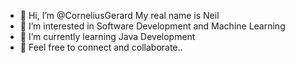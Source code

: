 - 👋 Hi, I’m @CorneliusGerard
      My real name is Neil
- 👀 I’m interested in Software Development and Machine Learning
- 🌱 I’m currently learning Java Development
- 💞️ Feel free to connect and collaborate..

<!---
CorneliusGerard/CorneliusGerard is a ✨ special ✨ repository because its `README.md` (this file) appears on your GitHub profile.
You can click the Preview link to take a look at your changes.
--->
